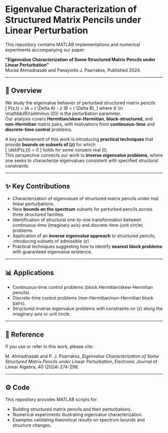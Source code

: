 # Eigenvalue Characterization of Structured Matrix Pencils under Linear Perturbation

This repository contains MATLAB implementations and numerical experiments accompanying our paper:

**"Eigenvalue Characterization of Some Structured Matrix Pencils under Linear Perturbation"**  
Morad Ahmadnasab and Panayiotis J. Psarrakos, Published 2024.  

---

## 🔎 Overview
We study the eigenvalue behavior of perturbed structured matrix pencils  
\[
P(z,t) = (A + t \Delta A) - z (B + t \Delta B),
\]
where \(t \in \mathbb{R}\setminus \{0\}\) is the perturbation parameter.  
Our analysis covers **Hermitian/skew-Hermitian**, **block-structured**, and **non-Hermitian** matrix pairs, with motivations from **continuous-time** and **discrete-time control** problems.  

A key achievement of this work is introducing **practical techniques** that provide **bounds on subsets of \(z\)** for which  
\[
\det(P(z,t)) = 0
\]
holds for some nonzero real \(t\).  
This perspective connects our work to **inverse eigenvalue problems**, where one seeks to characterize eigenvalues consistent with specified structural constraints.

---

## ✨ Key Contributions
- Characterization of eigenvalues of structured matrix pencils under real linear perturbations.  
- New **bounds on the spectrum** subsets for perturbed pencils across three structured families.  
- Identification of structural one-to-one transformation between continuous-time (imaginary axis) and discrete-time (unit circle) problems.  
- Application of an **inverse eigenvalue approach** to structured pencils, introducing subsets of admissible \(z\).  
- Practical techniques suggesting how to identify **nearest block problems** with guaranteed eigenvalue existence.  

---

## 📊 Applications
- Continuous-time control problems (block Hermitian/skew-Hermitian pencils).  
- Discrete-time control problems (non-Hermitian/non-Hermitian block pairs).  
- Structured inverse eigenvalue problems with constraints on \(z\) along the imaginary axis or unit circle.  

---

## 📄 Reference
If you use or refer to this work, please cite:  

M. Ahmadnasab and P. J. Psarrakos, *Eigenvalue Characterization of Some Structured Matrix Pencils under Linear Perturbation*, Electronic Journal of Linear Algebra, 40 (2024) 274-298.  

---

## ⚙️ Code
This repository provides MATLAB scripts for:  
- Building structured matrix pencils and their perturbations.  
- Numerical experiments illustrating eigenvalue characterization.  
- Examples validating theoretical results on spectrum bounds and structure changes.  
